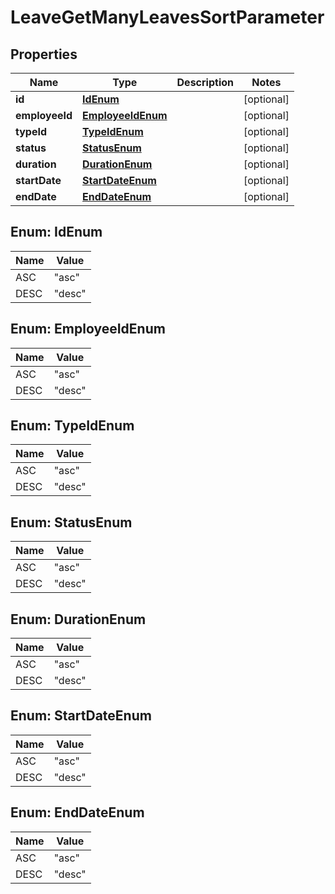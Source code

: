 

# LeaveGetManyLeavesSortParameter


## Properties

| Name | Type | Description | Notes |
|------------ | ------------- | ------------- | -------------|
|**id** | [**IdEnum**](#IdEnum) |  |  [optional] |
|**employeeId** | [**EmployeeIdEnum**](#EmployeeIdEnum) |  |  [optional] |
|**typeId** | [**TypeIdEnum**](#TypeIdEnum) |  |  [optional] |
|**status** | [**StatusEnum**](#StatusEnum) |  |  [optional] |
|**duration** | [**DurationEnum**](#DurationEnum) |  |  [optional] |
|**startDate** | [**StartDateEnum**](#StartDateEnum) |  |  [optional] |
|**endDate** | [**EndDateEnum**](#EndDateEnum) |  |  [optional] |



## Enum: IdEnum

| Name | Value |
|---- | -----|
| ASC | &quot;asc&quot; |
| DESC | &quot;desc&quot; |



## Enum: EmployeeIdEnum

| Name | Value |
|---- | -----|
| ASC | &quot;asc&quot; |
| DESC | &quot;desc&quot; |



## Enum: TypeIdEnum

| Name | Value |
|---- | -----|
| ASC | &quot;asc&quot; |
| DESC | &quot;desc&quot; |



## Enum: StatusEnum

| Name | Value |
|---- | -----|
| ASC | &quot;asc&quot; |
| DESC | &quot;desc&quot; |



## Enum: DurationEnum

| Name | Value |
|---- | -----|
| ASC | &quot;asc&quot; |
| DESC | &quot;desc&quot; |



## Enum: StartDateEnum

| Name | Value |
|---- | -----|
| ASC | &quot;asc&quot; |
| DESC | &quot;desc&quot; |



## Enum: EndDateEnum

| Name | Value |
|---- | -----|
| ASC | &quot;asc&quot; |
| DESC | &quot;desc&quot; |



